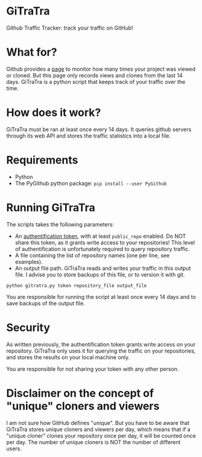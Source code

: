 # GiTraTra
Github Traffic Tracker: track your traffic on GitHub!

# What for?

Github provides a [page](https://help.github.com/en/articles/viewing-traffic-to-a-repository) to monitor how many times your project was viewed or cloned. But this page only records views and clones from the last 14 days.
GiTraTra is a python script that keeps track of your traffic over the time.

# How does it work?

GiTraTra must be ran at least once every 14 days. It queries github servers through its web API and stores the traffic statistics into a local file.

# Requirements

* Python
* The PyGithub python package: `pip install --user PyGithub`

# Running GiTraTra

The scripts takes the following parameters:
* An [authentification token](https://help.github.com/en/articles/creating-a-personal-access-token-for-the-command-line), with at least `public_repo` enabled. Do NOT share this token, as it grants write access to your repositories! This level of authentification is unfortunately required to query repository traffic.
* A file containing the list of repository names (one per line, see examples).
* An output file path. GiTraTra reads and writes your traffic in this output file. I advise you to store backups of this file, or to version it with git. 

```
python gitratra.py token repository_file output_file
```

You are responsible for running the script at least once every 14 days and to save backups of the output file.

# Security

As written previously, the authentification token grants write access on your repository. GiTraTra only uses it for querying the traffic on your repositories, and stores the results on your local machine only.

You are responsible for not sharing your token with any other person.

# Disclaimer on the concept of "unique" cloners and viewers

I am not sure how GitHub defines "unique". But you have to be aware that GiTraTra stores unique cloners and viewers per day, which means that if a "unique cloner" clones your repository once per day, it will be counted once per day. The number of unique cloners is NOT the number of different users.





